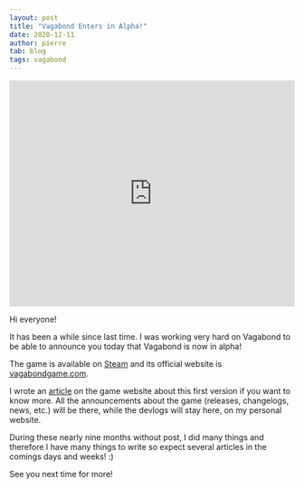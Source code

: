 ```yaml
---
layout: post
title: "Vagabond Enters in Alpha!"
date: 2020-12-11
author: pierre
tab: blog
tags: vagabond
---
```

<iframe width="100%" height="400" src="https://www.youtube.com/embed/N69NKycYRV4" frameborder="0" allow="accelerometer; autoplay; clipboard-write; encrypted-media; gyroscope; picture-in-picture" allowfullscreen></iframe>

Hi everyone!

It has been a while since last time. I was working very hard on Vagabond to be able to announce you today that Vagabond is now in alpha!

The game is available on [Steam](https://store.steampowered.com/app/1673090/Vagabond/) and its official website is [vagabondgame.com](https://www.vagabondgame.com/).

<!--more-->

I wrote an [article](https://www.vagabondgame.com/2020/12/09/alpha-1-is-released.html) on the game website about this first version if you want to know more. All the announcements about the game (releases, changelogs, news, etc.) will be there, while the devlogs will stay here, on my personal website.

During these nearly nine months without post, I did many things and therefore I have many things to write so expect several articles in the comings days and weeks! :)

See you next time for more!